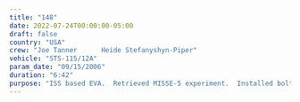 ```yaml
---
title: "148"
date: 2022-07-24T00:00:00-05:00
draft: false
country: "USA"
crew: "Joe Tanner      Heide Stefanyshyn-Piper"
vehicle: "STS-115/12A"
param_date: "09/15/2006"
duration: "6:42"
purpose: "ISS based EVA.  Retrieved MISSE-5 experiment.  Installed bolt retainers on the P6 beta gimbal struts.  Unable to engage hinge lock on P6 beta gimbal strut.  Freed snagged tether from mobile transporter.  Release P4 radiator launch restraints.  Set up two foot restraints for 12A.1.  Released bolt torques of P4 MMOD cover.  Replaced S-band antenna and upgraded electronics.  Installed thermal shield on Ku-band antenna electronics.  IR camera imagery of Shuttle wing leading edge.  Due to time on Sband antenna, ran out of time for lab wireless antenna and and ISS radiator IR imagery"
---
```

